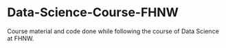 # Data-Science-Course-FHNW
Course material and code done while following the course of Data Science at FHNW.
